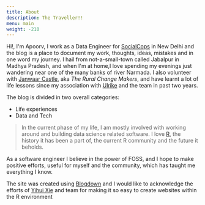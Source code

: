 ```yaml
---
title: About
description: The Traveller!!
menu: main
weight: -210
---
```


Hi!, I'm Apoorv, I work as a Data Engineer for [SocialCops](http://socialcops.com/) in New Delhi and the blog is a place to document my work, thoughts, ideas, mistakes and in one word my journey. I hail from not-a-small-town called Jabalpur in Madhya Pradesh, and when I'm at home,I love spending my evenings just wandering near one of the many banks of river Narmada. I also volunteer with [Janwaar Castle](http://rural-changemakers.com/), aka *The Rural Change Makers*, and have learnt a lot of life lessons since my association with [Ulrike](https://twitter.com/ulrike_reinhard?lang=en) and the team in past two years. 

The blog is divided in two overall categories: 

- Life experiences
- Data and Tech 

> In the current phase of my life, I am mostly involved with working around and building data science related software. I love [R](https://www.r-project.org/about.html), the history it has been a part of, the current R community and the future it beholds.

As a software engineer I believe in the power of FOSS, and I hope to make positive efforts, useful for myself and the community, which has taught me everything I know.

The site was created using [Blogdown](https://github.com/rstudio/blogdown) and I would like to  acknowledge the efforts of [Yihui Xie](https://github.com/yihui) and team for making it so easy to create websites within the R environment


